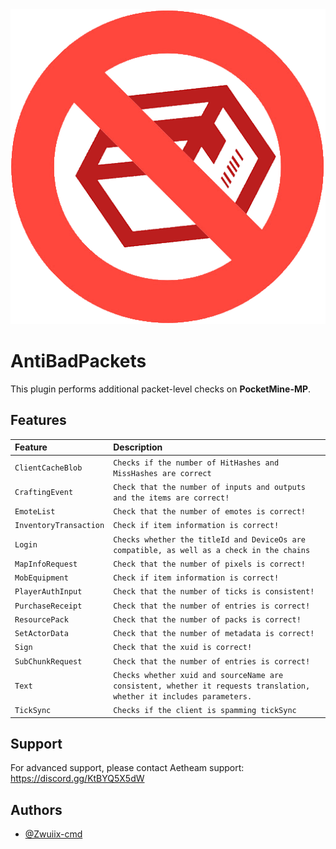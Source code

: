 <div align="center">
    <img src="https://raw.githubusercontent.com/Aetheam/AntiBadPackets/main/icon.png" alt="Logo">
</div>

# AntiBadPackets

This plugin performs additional packet-level checks on **PocketMine-MP**.




## Features

| Feature                   | Description                                                    |
|:--------------------------|:---------------------------------------------------------------|
| `ClientCacheBlob`      | `Checks if the number of HitHashes and MissHashes are correct` |
| `CraftingEvent`        | `Check that the number of inputs and outputs and the items are correct!`                                                         |
| `EmoteList`            | `Check that the number of emotes is correct!`                                                         |
| `InventoryTransaction` | `Check if item information is correct!`                                                         |
| `Login`                | `Checks whether the titleId and DeviceOs are compatible, as well as a check in the chains`                                                         |
| `MapInfoRequest`       | `Check that the number of pixels is correct!`                                                         |
| `MobEquipment`         | `Check if item information is correct!`                                                         |
| `PlayerAuthInput`      | `Check that the number of ticks is consistent!`                                                         |
| `PurchaseReceipt`      | `Check that the number of entries is correct!`                                                         |
| `ResourcePack`         | `Check that the number of packs is correct!`                                                         |
| `SetActorData`         | `Check that the number of metadata is correct!`                                                         |
| `Sign`                 | `Check that the xuid is correct!`                                                         |
| `SubChunkRequest`      | `Check that the number of entries is correct!`                                                         |
| `Text`                 | `Checks whether xuid and sourceName are consistent, whether it requests translation, whether it includes parameters.`                                                         |
| `TickSync`             | `Checks if the client is spamming tickSync`                                                         |

## Support

For advanced support, please contact Aetheam support: https://discord.gg/KtBYQ5X5dW


## Authors

- [@Zwuiix-cmd](https://www.github.com/Zwuiix-cmd)

